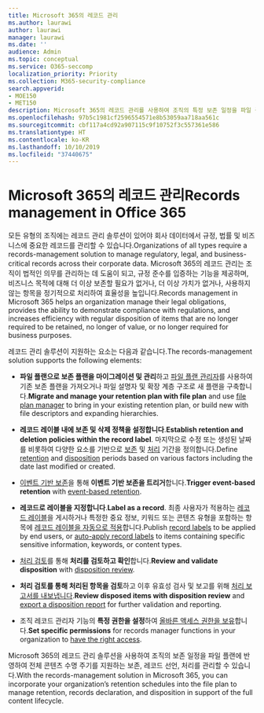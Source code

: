 ```yaml
---
title: Microsoft 365의 레코드 관리
ms.author: laurawi
author: laurawi
manager: laurawi
ms.date: ''
audience: Admin
ms.topic: conceptual
ms.service: O365-seccomp
localization_priority: Priority
ms.collection: M365-security-compliance
search.appverid:
- MOE150
- MET150
description: Microsoft 365의 레코드 관리를 사용하여 조직의 특정 보존 일정을 파일 플랜에 적용하여 전체 콘텐츠 수명 주기를 지원하는 보존, 레코드 선언, 처리를 관리할 수 있습니다.
ms.openlocfilehash: 97b5c1981cf2596554571e8b53059aa718aa561c
ms.sourcegitcommit: cbf117a4cd92a907115c9f10752f3c557361e586
ms.translationtype: HT
ms.contentlocale: ko-KR
ms.lasthandoff: 10/10/2019
ms.locfileid: "37440675"
---
```

# <a name="records-management-in-microsoft-365"></a><span data-ttu-id="7deb2-103">Microsoft 365의 레코드 관리</span><span class="sxs-lookup"><span data-stu-id="7deb2-103">Records management in Office 365</span></span>

<span data-ttu-id="7deb2-104">모든 유형의 조직에는 레코드 관리 솔루션이 있어야 회사 데이터에서 규정, 법률 및 비즈니스에 중요한 레코드를 관리할 수 있습니다.</span><span class="sxs-lookup"><span data-stu-id="7deb2-104">Organizations of all types require a records-management solution to manage regulatory, legal, and business-critical records across their corporate data.</span></span> <span data-ttu-id="7deb2-105">Microsoft 365의 레코드 관리는 조직이 법적인 의무를 관리하는 데 도움이 되고, 규정 준수를 입증하는 기능을 제공하며, 비즈니스 목적에 대해 더 이상 보존할 필요가 없거나, 더 이상 가치가 없거나, 사용하지 않는 항목을 정기적으로 처리하여 효율성을 높입니다.</span><span class="sxs-lookup"><span data-stu-id="7deb2-105">Records management in Microsoft 365 helps an organization manage their legal obligations, provides the ability to demonstrate compliance with regulations, and increases efficiency with regular disposition of items that are no longer required to be retained, no longer of value, or no longer required for business purposes.</span></span>

<span data-ttu-id="7deb2-106">레코드 관리 솔루션이 지원하는 요소는 다음과 같습니다.</span><span class="sxs-lookup"><span data-stu-id="7deb2-106">The records-management solution supports the following elements:</span></span>

- <span data-ttu-id="7deb2-107">**파일 플랜으로 보존 플랜을 마이그레이션 및 관리**하고 [파일 플랜 관리자](file-plan-manager.md)를 사용하여 기존 보존 플랜을 가져오거나 파일 설명자 및 확장 계층 구조로 새 플랜을 구축합니다.</span><span class="sxs-lookup"><span data-stu-id="7deb2-107">**Migrate and manage your retention plan with file plan** and use [file plan manager](file-plan-manager.md) to bring in your existing retention plan, or build new with file descriptors and expanding hierarchies.</span></span>

- <span data-ttu-id="7deb2-108">**레코드 레이블 내에 보존 및 삭제 정책을 설정합니다**.</span><span class="sxs-lookup"><span data-stu-id="7deb2-108">**Establish retention and deletion policies within the record label**.</span></span> <span data-ttu-id="7deb2-109">마지막으로 수정 또는 생성된 날짜를 비롯하여 다양한 요소를 기반으로 [보존](retention-policies.md#retaining-content-for-a-specific-period-of-time) 및 [처리](retention-policies.md#deleting-content-thats-older-than-a-specific-age) 기간을 정의합니다.</span><span class="sxs-lookup"><span data-stu-id="7deb2-109">Define [retention](retention-policies.md#retaining-content-for-a-specific-period-of-time) and [disposition](retention-policies.md#deleting-content-thats-older-than-a-specific-age) periods based on various factors including the date last modified or created.</span></span>

- <span data-ttu-id="7deb2-110">[이벤트 기반 보존](event-driven-retention.md)을 통해 **이벤트 기반 보존을 트리거**합니다.</span><span class="sxs-lookup"><span data-stu-id="7deb2-110">**Trigger event-based retention** with [event-based retention](event-driven-retention.md).</span></span>

- <span data-ttu-id="7deb2-111">**레코드로 레이블을 지정합니다**.</span><span class="sxs-lookup"><span data-stu-id="7deb2-111">**Label as a record**.</span></span> <span data-ttu-id="7deb2-112">최종 사용자가 적용하는 [레코드 레이블](labels.md#using-retention-labels-for-records-management)을 게시하거나 특정한 중요 정보, 키워드 또는 콘텐츠 유형을 포함하는 항목에 [레코드 레이블을 자동으로 적용](labels.md#applying-a-retention-label-automatically-based-on-conditions)합니다.</span><span class="sxs-lookup"><span data-stu-id="7deb2-112">Publish [record labels](labels.md#using-retention-labels-for-records-management) to be applied by end users, or [auto-apply record labels](labels.md#applying-a-retention-label-automatically-based-on-conditions) to items containing specific sensitive information, keywords, or content types.</span></span>

- <span data-ttu-id="7deb2-113">[처리 검토](disposition-reviews.md)를 통해 **처리를 검토하고 확인**합니다.</span><span class="sxs-lookup"><span data-stu-id="7deb2-113">**Review and validate disposition** with [disposition review](disposition-reviews.md).</span></span>

- <span data-ttu-id="7deb2-114">**처리 검토를 통해 처리된 항목을 검토**하고 이후 유효성 검사 및 보고를 위해 [처리 보고서를 내보냅니다](disposition-reviews.md#export-the-disposition-items).</span><span class="sxs-lookup"><span data-stu-id="7deb2-114">**Review disposed items with disposition review** and [export a disposition report](disposition-reviews.md#export-the-disposition-items) for further validation and reporting.</span></span>

- <span data-ttu-id="7deb2-115">조직 레코드 관리자 기능의 **특정 권한을 설정**하여 [올바른 액세스 권한을 보유](../security/office-365-security/permissions-in-the-security-and-compliance-center.md)합니다.</span><span class="sxs-lookup"><span data-stu-id="7deb2-115">**Set specific permissions** for records manager functions in your organization to [have the right access](../security/office-365-security/permissions-in-the-security-and-compliance-center.md).</span></span>

<span data-ttu-id="7deb2-116">Microsoft 365의 레코드 관리 솔루션을 사용하여 조직의 보존 일정을 파일 플랜에 반영하여 전체 콘텐츠 수명 주기를 지원하는 보존, 레코드 선언, 처리를 관리할 수 있습니다.</span><span class="sxs-lookup"><span data-stu-id="7deb2-116">With the records-management solution in Microsoft 365, you can incorporate your organization’s retention schedules into the file plan to manage retention, records declaration, and disposition in support of the full content lifecycle.</span></span>
